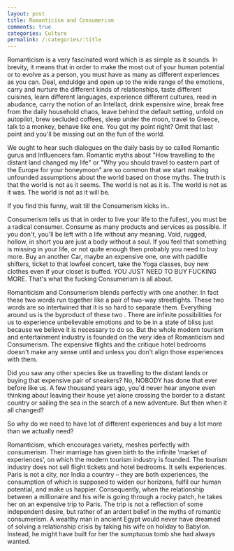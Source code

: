 ```yaml
---
layout: post
title: Romanticism and Consumerism
comments: true
categories: Culture
permalink: /:categories/:title
---
```


Romanticism is a very fascinated word which is as simple as it sounds. In brevity, it means that in order to make the most out of your human potential or to evolve as a person, you must have as many as different experiences as you can. Deal, enduldge and open up to the wide range of the emotions, carry and nurture the different kinds of relationships, taste different cuisines, learn different languages, experience different cultures, read in abudance, carry the notion of an Intellact, drink expensive wine, break free from the daily household chaos, leave behind the default setting, unfold on autopilot, brew secluded coffees, sleep under the moon, travel to Greece, talk to a monkey, behave like one. You got my point right? Omit that last point and you'll be missing out on the fun of the world.

We ought to hear such dialogues on the daily basis by so called Romantic gurus and Influencers fam. Romantic myths about "How travelling to the distant land changed my life" or "Why you should travel to eastern part of the Europe for your honeymoon" are so common that we start making unfounded assumptions about the world based on those myths. The truth is that the world is not as it seems. The world is not as it is. The world is not as it was. The world is not as it will be.

If you find this funny, wait till the Consumerism kicks in..

Consumerism tells us that in order to live your life to the fullest, you must be a radical consumer. Consume as many products and services as possible. If you don't, you'll be left with a life without any meaning. Void, rugged, hollow, in short you are just a body without a soul. If you feel that something is missing in your life, or not quite enough then probably you need to buy more. Buy an another Car, maybe an expensive one, one with paddlle shifters, ticket to that lowfeel concert, take the Yoga classes, buy new clothes even if your closet is buffed. YOU JUST NEED TO BUY FUCKING MORE. That's what the fucking Consumerism is all about.

Romanticism and Consumerism blends perfectly with one another. In fact these two words run together like a pair of two-way streetlights.
These two words are so intertwined that it is so hard to separate them. Everything around us is the byproduct of these two . There are infinite possibilities for us to experience unbelievable emotions and to be in a state of bliss just because we believe it is necessary to do so. But the whole modern tourism and entertainment industry is founded on the very idea of Romanticism and Consumerism. The expensive flights and the critique hotel bedrooms doesn't make any sense until and unless you don't align those experiences with them.

Did you saw any other species like us travelling to the distant lands or buying that expensive pair of sneakers? No, NOBODY has done that ever before like us. A few thousand years ago, you'd never hear anyone even thinking about leaving their house yet alone crossing the border to a distant country or sailing the sea in the search of a new adventure. But then when it all changed?

So why do we need to have lot of different experiences and buy a lot more than we actually need?

Romanticism, which encourages variety, meshes perfectly with consumerism. Their marriage has given birth to the infinite ‘market of
experiences’, on which the modern tourism industry is founded. The
tourism industry does not sell flight tickets and hotel bedrooms. It sells
experiences. Paris is not a city, nor India a country – they are both
experiences, the consumption of which is supposed to widen our
horizons, fulfil our human potential, and make us happier.
Consequently, when the relationship between a millionaire and his wife
is going through a rocky patch, he takes her on an expensive trip to
Paris. The trip is not a reflection of some independent desire, but rather
of an ardent belief in the myths of romantic consumerism. A wealthy
man in ancient Egypt would never have dreamed of solving a
relationship crisis by taking his wife on holiday to Babylon. Instead, he
might have built for her the sumptuous tomb she had always wanted.
